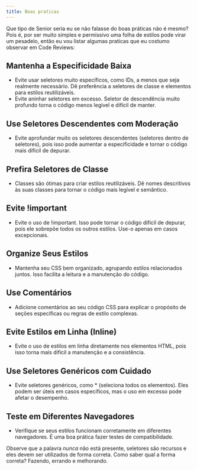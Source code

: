 ```yaml
---
title: Boas praticas
---
```


Que tipo de Senior seria eu se não falasse do boas práticas não é mesmo? Pois é, por ser muito simples e permissivo uma folha de estilos pode virar um pesadelo, então eu vou listar algumas praticas que eu costumo observar em Code Reviews:

## Mantenha a Especificidade Baixa

- Evite usar seletores muito específicos, como IDs, a menos que seja realmente necessário. Dê preferência a seletores de classe e elementos para estilos reutilizáveis.
- Evite aninhar seletores em excesso. Seletor de descendência muito profundo torna o código menos legível e difícil de manter.

## Use Seletores Descendentes com Moderação

- Evite aprofundar muito os seletores descendentes (seletores dentro de seletores), pois isso pode aumentar a especificidade e tornar o código mais difícil de depurar.

## Prefira Seletores de Classe

- Classes são ótimas para criar estilos reutilizáveis. Dê nomes descritivos às suas classes para tornar o código mais legível e semântico.

## Evite !important

- Evite o uso de !important. Isso pode tornar o código difícil de depurar, pois ele sobrepõe todos os outros estilos. Use-o apenas em casos excepcionais.

## Organize Seus Estilos

- Mantenha seu CSS bem organizado, agrupando estilos relacionados juntos. Isso facilita a leitura e a manutenção do código.

## Use Comentários

- Adicione comentários ao seu código CSS para explicar o propósito de seções específicas ou regras de estilo complexas.

## Evite Estilos em Linha (Inline)

- Evite o uso de estilos em linha diretamente nos elementos HTML, pois isso torna mais difícil a manutenção e a consistência.

## Use Seletores Genéricos com Cuidado

- Evite seletores genéricos, como * (seleciona todos os elementos). Eles podem ser úteis em casos específicos, mas o uso em excesso pode afetar o desempenho.

## Teste em Diferentes Navegadores

- Verifique se seus estilos funcionam corretamente em diferentes navegadores. É uma boa prática fazer testes de compatibilidade.

Observe que a palavra *nunca* não está presente, seletores são recursos e eles devem ser utilizados de forma correta. Como saber qual a forma correta? Fazendo, errando e melhorando.
